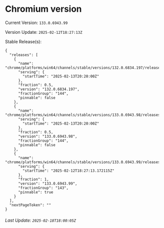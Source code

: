 # Chromium version

Current Version: `133.0.6943.99`

Version Update: `2025-02-12T18:27:13Z`

Stable Release(s):
```
{
  "releases": [
    {
      "name": "chrome/platforms/win64/channels/stable/versions/132.0.6834.197/releases/1739478000",
      "serving": {
        "startTime": "2025-02-13T20:20:00Z"
      },
      "fraction": 0.5,
      "version": "132.0.6834.197",
      "fractionGroup": "144",
      "pinnable": false
    },
    {
      "name": "chrome/platforms/win64/channels/stable/versions/133.0.6943.98/releases/1739478000",
      "serving": {
        "startTime": "2025-02-13T20:20:00Z"
      },
      "fraction": 0.5,
      "version": "133.0.6943.98",
      "fractionGroup": "144",
      "pinnable": false
    },
    {
      "name": "chrome/platforms/win64/channels/stable/versions/133.0.6943.99/releases/1739384833",
      "serving": {
        "startTime": "2025-02-12T18:27:13.172115Z"
      },
      "fraction": 1,
      "version": "133.0.6943.99",
      "fractionGroup": "143",
      "pinnable": true
    }
  ],
  "nextPageToken": ""
}
```

###### Last Update: `2025-02-18T18:00:05Z`
        